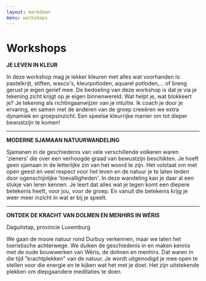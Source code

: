 ```yaml
---
layout: markdown
menu: workshops
---
```

# Workshops


**JE LEVEN IN KLEUR**

In deze workshop mag je lekker kleuren met alles wat voorhanden is: pastelkrijt, stiften, wasco's, kleurpotloden, aquarel potloden,... of breng gerust je eigen gerief mee. 
De bedoeling van deze workshop is dat je via je tekening zicht krijgt op je eigen binnenwereld. Wat helpt je, wat blokkeert je? Je tekening als richtingaanwijzer van je intuïtie. Ik coach je door je ervaring, en samen met de anderen van de groep creeëren we extra dynamiek en groepsinzicht. 
Een speelse kleurrijke manier om tot dieper bewustzijn te komen!


---


**MODERNE SJAMAAN NATUURWANDELING**   

Sjamanen in de geschiedenis van vele verschillende volkeren waren 'zieners' die over een verhoogde graad van bewustzijn beschikten. Je hoeft geen sjamaan in de letterlijke zin van het woord te zijn. Het volstaat om met open geest en veel respect voor het leven en de natuur je te laten leiden door ogenschijnlijke 'toevalligheden'.
In deze wandeling kan je daar al een stukje van leren kennen. Je leert dat alles wat je tegen komt een diepere betekenis heeft, voor jou, voor de groep. En vanuit die betekenis krijg je weer meer inzicht in wat er bij je speelt. 


---
**ONTDEK DE KRACHT VAN DOLMEN EN MENHIRS IN WÉRIS**

Daguitstap, provincie Luxemburg

We gaan de mooie natuur rond Durbuy verkennen, maar we laten het toeristische achterwege. We duiken de geschiedenis in en maken kennis met de oude bouwwerken van Wéris, de dolmen en menhirs. Dat waren in die tijd "krachtplekken" van de natuur. Je wordt uitgenodigd je mee open te stellen voor die energie en te kijken wat het met je doet. Het zijn uitstekende plekken om diepgaandere meditaties te doen. 








